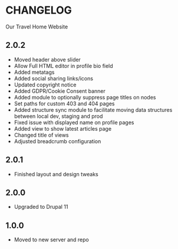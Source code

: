 # CHANGELOG

Our Travel Home Website

## 2.0.2
* Moved header above slider
* Allow Full HTML editor in profile bio field
* Added metatags
* Added social sharing links/icons
* Updated copyright notice
* Added GDPR/Cookie Consent banner
* Added module to optionally suppress page titles on nodes
* Set paths for custom 403 and 404 pages
* Added structure sync module to facilitate moving data structures between local dev, staging and prod
* Fixed issue with displayed name on profile pages
* Added view to show latest articles page
* Changed title of views
* Adjusted breadcrumb configuration

## 2.0.1
* Finished layout and design tweaks

## 2.0.0
* Upgraded to Drupal 11

## 1.0.0
* Moved to new server and repo

